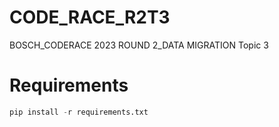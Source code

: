 # CODE_RACE_R2T3
BOSCH_CODERACE 2023 ROUND 2_DATA MIGRATION Topic 3

# Requirements
```python
pip install -r requirements.txt
```